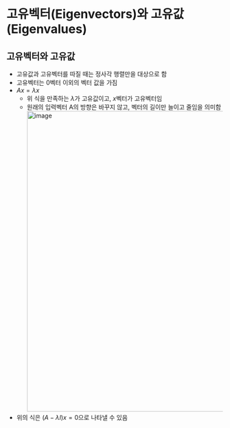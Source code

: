 # 고유벡터(Eigenvectors)와 고유값(Eigenvalues)

## 고유벡터와 고유값

- 고유값과 고유벡터를 따질 때는 정사각 행렬만을 대상으로 함
- 고유벡터는 0벡터 이외의 벡터 값을 가짐
- $Ax = \lambda x$
  - 위 식을 만족하는 $\lambda$가 고유값이고, $x$벡터가 고유벡터임
  - 원래의 입력벡터 A의 방향은 바꾸지 않고, 벡터의 길이만 늘이고 줄임을 의미함
    <img width="700" alt="image" src="https://github.com/y100861/Linear_Algebra/assets/107607076/6db761de-e0f9-46d7-b89e-e1725fa953a0">
- 위의 식은 $(A-\lambda I)x = 0$으로 나타낼 수 있음  
